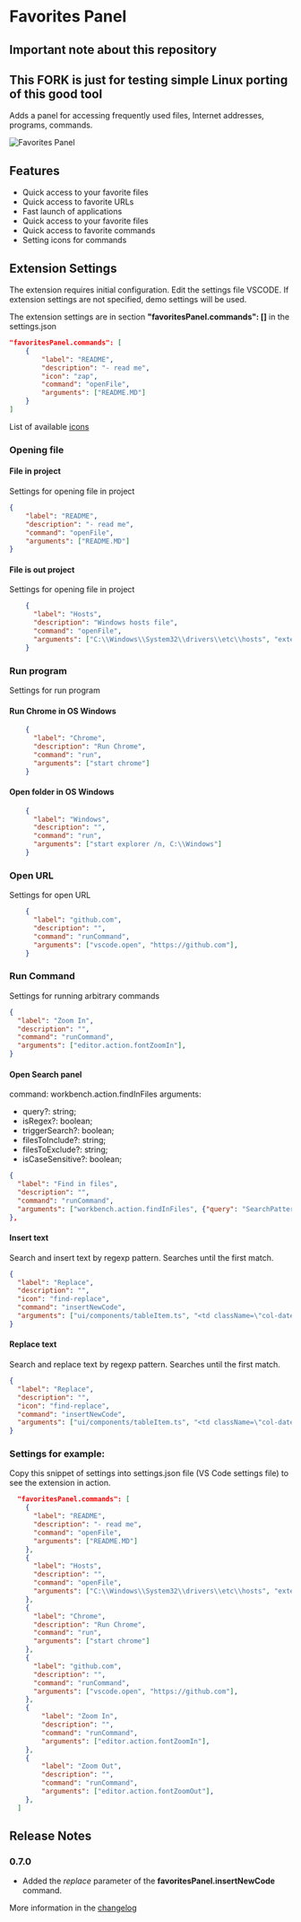 # Favorites Panel
## Important note about this repository
## This FORK is just for testing simple Linux porting of this good tool

Adds a panel for accessing frequently used files, Internet addresses, programs, commands.

![Favorites Panel](preview/screenshot_0.png)

## Features

- Quick access to your favorite files
- Quick access to favorite URLs
- Fast launch of applications
- Quick access to your favorite files
- Quick access to favorite commands
- Setting icons for commands


## Extension Settings

The extension requires initial configuration.
Edit the settings file VSCODE.
If extension settings are not specified, demo settings will be used.

The extension settings are in section **"favoritesPanel.commands": []** in the settings.json

```json
"favoritesPanel.commands": [
    {
        "label": "README",
        "description": "- read me",
        "icon": "zap",
        "command": "openFile",
        "arguments": ["README.MD"]
    }
]
```
List of available [icons](https://code.visualstudio.com/api/references/icons-in-labels#icon-listing "icons")

### Opening file

#### File in project

Settings for opening file in project

```json
{
    "label": "README",
    "description": "- read me",
    "command": "openFile",
    "arguments": ["README.MD"]
}
```
#### File is out project 

Settings for opening file in project

```json
    {
      "label": "Hosts",
      "description": "Windows hosts file",
      "command": "openFile",
      "arguments": ["C:\\Windows\\System32\\drivers\\etc\\hosts", "external"]
    }
```
### Run program

Settings for run program

#### Run Chrome in OS Windows

```json
    {
      "label": "Chrome",
      "description": "Run Chrome",
      "command": "run",
      "arguments": ["start chrome"]
    }
```
#### Open folder in OS Windows

```json
    {
      "label": "Windows",
      "description": "",
      "command": "run",
      "arguments": ["start explorer /n, C:\\Windows"]
    }
```

### Open URL

Settings for open URL

```json
    {
      "label": "github.com",
      "description": "",
      "command": "runCommand",
      "arguments": ["vscode.open", "https://github.com"],
    }
```
### Run Command

Settings for running arbitrary commands

```json
{
  "label": "Zoom In",
  "description": "",
  "command": "runCommand",
  "arguments": ["editor.action.fontZoomIn"],
}
```
#### Open Search panel
command: workbench.action.findInFiles
arguments:
- query?: string;
-	isRegex?: boolean;
-	triggerSearch?: boolean;
-	filesToInclude?: string;
-	filesToExclude?: string;
-	isCaseSensitive?: boolean;

```json
{
  "label": "Find in files",
  "description": "",
  "command": "runCommand",
  "arguments": ["workbench.action.findInFiles", {"query": "SearchPattern", "triggerSearch": true}],
},
```

#### Insert text
Search and insert text by regexp pattern. Searches until the first match.

```json
{
  "label": "Replace",
  "description": "",
  "icon": "find-replace",
  "command": "insertNewCode",
  "arguments": ["ui/components/tableItem.ts", "<td className=\"col-date-time\">", "<div className=\"new\">NewText</div>", "before"],
}
```

#### Replace text
Search and replace text by regexp pattern. Searches until the first match.

```json
{
  "label": "Replace",
  "description": "",
  "icon": "find-replace",
  "command": "insertNewCode",
  "arguments": ["ui/components/tableItem.ts", "<td className=\"col-date-time\">", "<div className=\"WOW\"></div>", "replace"]
}
```

### Settings for example:

Copy this snippet of settings into settings.json file (VS Code settings file) to see the extension in action.

```json
  "favoritesPanel.commands": [
    {
      "label": "README",
      "description": "- read me",
      "command": "openFile",
      "arguments": ["README.MD"]
    },
    {
      "label": "Hosts",
      "description": "",
      "command": "openFile",
      "arguments": ["C:\\Windows\\System32\\drivers\\etc\\hosts", "external"]
    },
    {
      "label": "Chrome",
      "description": "Run Chrome",
      "command": "run",
      "arguments": ["start chrome"]
    },
    {
      "label": "github.com",
      "description": "",
      "command": "runCommand",
      "arguments": ["vscode.open", "https://github.com"],
    },
    {
        "label": "Zoom In",
        "description": "",
        "command": "runCommand",
        "arguments": ["editor.action.fontZoomIn"],
    },
    {
        "label": "Zoom Out",
        "description": "",
        "command": "runCommand",
        "arguments": ["editor.action.fontZoomOut"],
    },
  ]
```



## Release Notes

### 0.7.0

- Added the _replace_ parameter of the __favoritesPanel.insertNewCode__ command.

More information in the [changelog](CHANGELOG.md "Changelog")
